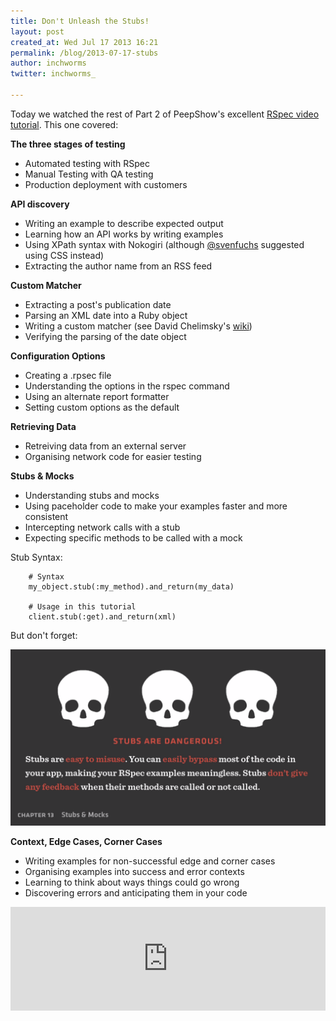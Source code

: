 ```yaml
---
title: Don't Unleash the Stubs!
layout: post
created_at: Wed Jul 17 2013 16:21
permalink: /blog/2013-07-17-stubs
author: inchworms
twitter: inchworms_

---
```


Today we watched the rest of Part 2 of PeepShow's excellent [RSpec video tutorial](https://peepcode.com/products/rspec-ii). This one covered:
		
**The three stages of testing**

+ Automated testing with RSpec
+ Manual Testing with QA testing
+ Production deployment with customers

**API discovery**

+ Writing an example to describe expected output
+ Learning how an API works by writing examples
+ Using XPath syntax with Nokogiri (although [@svenfuchs](https://twitter.com/svenfuchs) suggested using CSS instead)
+ Extracting the author name from an RSS feed

**Custom Matcher**

+ Extracting a post's publication date
+ Parsing an XML date into a Ruby object
+ Writing a custom matcher (see David Chelimsky's [wiki](https://github.com/dchelimsky/rspec/wiki/custom-matchers))
+ Verifying the parsing of the date object

**Configuration Options**

+ Creating a .rpsec file
+ Understanding the options in the rspec command
+ Using an alternate report formatter
+ Setting custom options as the default

**Retrieving Data**

+ Retreiving data from an external server
+ Organising network code for easier testing

**Stubs & Mocks**

+ Understanding stubs and mocks
+ Using paceholder code to make your examples faster and more consistent
+ Intercepting network calls with a stub
+ Expecting specific methods to be called with a mock

Stub Syntax:
		
		# Syntax
		my_object.stub(:my_method).and_return(my_data)

		# Usage in this tutorial
		client.stub(:get).and_return(xml)

But don't forget:

<img src ="/images/stubs.png" alt="stubs" width="600">

**Context, Edge Cases, Corner Cases**

+ Writing examples for non-successful edge and corner cases
+ Organising examples into success and error contexts
+ Learning to think about ways things could go wrong
+ Discovering errors and anticipating them in your code

<iframe width="100%" height="166" scrolling="no" frameborder="no" src="https://w.soundcloud.com/player/?url=http%3A%2F%2Fapi.soundcloud.com%2Ftracks%2F101261906&amp;color=ff6600&amp;auto_play=false&amp;show_artwork=false"></iframe>











